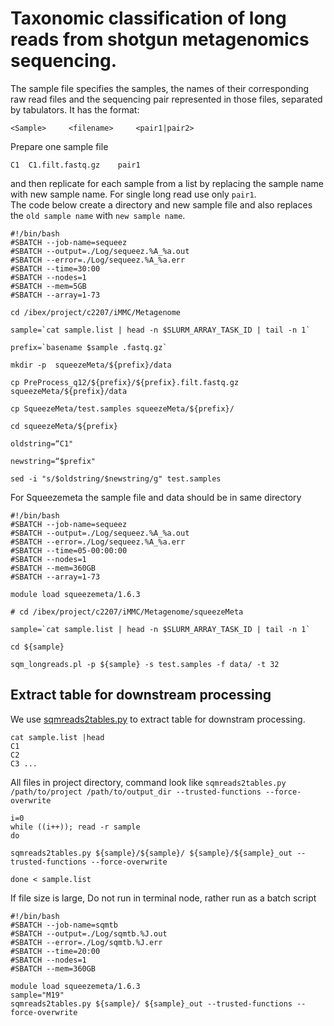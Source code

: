 # Taxonomic classification of long reads from shotgun metagenomics sequencing.

The sample file specifies the samples, the names of their corresponding raw read files and the sequencing pair represented in those files, separated by tabulators.
It has the format: 
```
<Sample>	 <filename> 	<pair1|pair2>	
```
Prepare one sample file  
```
C1	C1.filt.fastq.gz	pair1
```
and then replicate for each sample from a list by replacing the sample name  with new sample name.
For single long read use only `pair1`.  
The code below create a directory and new sample file and also replaces the `old sample name` with `new sample name`.

```
#!/bin/bash
#SBATCH --job-name=sequeez
#SBATCH --output=./Log/sequeez.%A_%a.out
#SBATCH --error=./Log/sequeez.%A_%a.err
#SBATCH --time=30:00
#SBATCH --nodes=1
#SBATCH --mem=5GB
#SBATCH --array=1-73

cd /ibex/project/c2207/iMMC/Metagenome

sample=`cat sample.list | head -n $SLURM_ARRAY_TASK_ID | tail -n 1`

prefix=`basename $sample .fastq.gz`

mkdir -p  squeezeMeta/${prefix}/data

cp PreProcess_q12/${prefix}/${prefix}.filt.fastq.gz squeezeMeta/${prefix}/data

cp SqueezeMeta/test.samples squeezeMeta/${prefix}/

cd squeezeMeta/${prefix}

oldstring=“C1"

newstring=“$prefix"

sed -i "s/$oldstring/$newstring/g" test.samples
```
For Squeezemeta the sample file and data should be in same directory 
```
#!/bin/bash
#SBATCH --job-name=sequeez
#SBATCH --output=./Log/sequeez.%A_%a.out
#SBATCH --error=./Log/sequeez.%A_%a.err
#SBATCH --time=05-00:00:00
#SBATCH --nodes=1
#SBATCH --mem=360GB
#SBATCH --array=1-73

module load squeezemeta/1.6.3

# cd /ibex/project/c2207/iMMC/Metagenome/squeezeMeta

sample=`cat sample.list | head -n $SLURM_ARRAY_TASK_ID | tail -n 1`

cd ${sample}

sqm_longreads.pl -p ${sample} -s test.samples -f data/ -t 32
```

## Extract table for downstream processing

We use [sqmreads2tables.py](https://github.com/jtamames/SqueezeMeta/blob/master/utils/sqmreads2tables.py) to extract table for downstram processing.
```
cat sample.list |head
C1
C2
C3 ...
```
All files in project directory, command look like `sqmreads2tables.py /path/to/project /path/to/output_dir --trusted-functions --force-overwrite`
```
i=0
while ((i++)); read -r sample
do  

sqmreads2tables.py ${sample}/${sample}/ ${sample}/${sample}_out --trusted-functions --force-overwrite
        
done < sample.list
```
If file size is large, Do not run in terminal node, rather run as a batch script

```
#!/bin/bash
#SBATCH --job-name=sqmtb
#SBATCH --output=./Log/sqmtb.%J.out
#SBATCH --error=./Log/sqmtb.%J.err
#SBATCH --time=20:00
#SBATCH --nodes=1
#SBATCH --mem=360GB

module load squeezemeta/1.6.3
sample="M19"
sqmreads2tables.py ${sample}/ ${sample}_out --trusted-functions --force-overwrite
```
